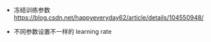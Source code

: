 - 冻结训练参数
https://blog.csdn.net/happyeveryday62/article/details/104550948/

- 不同参数设置不一样的 learning rate
